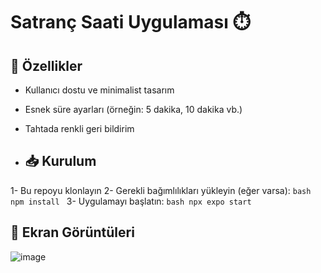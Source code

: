 # Satranç Saati Uygulaması ⏱️

## 🚀 Özellikler

- Kullanıcı dostu ve minimalist tasarım
- Esnek süre ayarları (örneğin: 5 dakika, 10 dakika vb.)
- Tahtada renkli geri bildirim
  
- ## 📥 Kurulum
 1- Bu repoyu klonlayın
 2- Gerekli bağımlılıkları yükleyin (eğer varsa):
    ```bash
    npm install
    ```
 3- Uygulamayı başlatın:
    ```bash
    npx expo start
    ```
  ## 📸 Ekran Görüntüleri

  ![image](https://github.com/user-attachments/assets/c71de9fd-648d-4411-b873-484f9d1cafe3)
